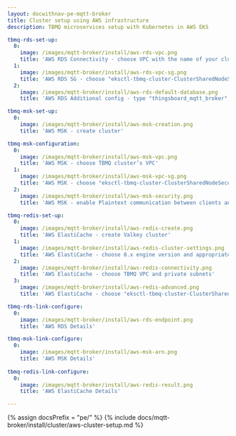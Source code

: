 ```yaml
---
layout: docwithnav-pe-mqtt-broker
title: Cluster setup using AWS infrastructure
description: TBMQ microservices setup with Kubernetes in AWS EKS

tbmq-rds-set-up:
  0:
    image: /images/mqtt-broker/install/aws-rds-vpc.png
    title: 'AWS RDS Connectivity - choose VPC with the name of your cluster'
  1:
    image: /images/mqtt-broker/install/aws-rds-vpc-sg.png
    title: 'AWS RDS SG - choose "eksctl-tbmq-cluster-ClusterSharedNodeSecurityGroup-*" security group'
  2:
    image: /images/mqtt-broker/install/aws-rds-default-database.png
    title: 'AWS RDS Additional config - type "thingsboard_mqtt_broker" for the initial database name'

tbmq-msk-set-up:
  0:
    image: /images/mqtt-broker/install/aws-msk-creation.png
    title: 'AWS MSK - create cluster'

tbmq-msk-configuration:
  0:
    image: /images/mqtt-broker/install/aws-msk-vpc.png
    title: 'AWS MSK - choose TBMQ cluster’s VPC'
  1:
    image: /images/mqtt-broker/install/aws-msk-vpc-sg.png
    title: 'AWS MSK - choose "eksctl-tbmq-cluster-ClusterSharedNodeSecurityGroup-*" security group'
  2:
    image: /images/mqtt-broker/install/aws-msk-security.png
    title: 'AWS MSK - enable Plaintext communication between clients and brokers'

tbmq-redis-set-up:
  0:
    image: /images/mqtt-broker/install/aws-redis-create.png
    title: 'AWS ElastiCache - create Valkey cluster'
  1:
    image: /images/mqtt-broker/install/aws-redis-cluster-settings.png
    title: 'AWS ElastiCache - choose 8.x engine version and appropriate Node type'
  2:
    image: /images/mqtt-broker/install/aws-redis-connectivity.png
    title: 'AWS ElastiCache - choose TBMQ VPC and private subnets'  
  3:
    image: /images/mqtt-broker/install/aws-redis-advanced.png
    title: 'AWS ElastiCache - choose "eksctl-tbmq-cluster-ClusterSharedNodeSecurityGroup-*" security group'

tbmq-rds-link-configure:
  0:
    image: /images/mqtt-broker/install/aws-rds-endpoint.png
    title: 'AWS RDS Details'

tbmq-msk-link-configure:
  0:
    image: /images/mqtt-broker/install/aws-msk-arn.png
    title: 'AWS MSK Details'
    
tbmq-redis-link-configure:
  0:
    image: /images/mqtt-broker/install/aws-redis-result.png
    title: 'AWS ElastiCache Details'

---
```


{% assign docsPrefix = "pe/" %}
{% include docs/mqtt-broker/install/cluster/aws-cluster-setup.md %}
